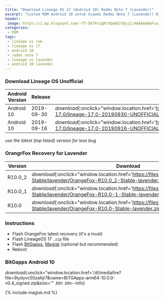 ```yaml
---
title: "Download Lineage OS 17 (Android 10) Redmi Note 7 (Lavender)"
excerpt: "Custom ROM Android 10 untuk Xiaomi Redmi Note 7 (Lavender) Rilis Bulan September 2019"
header:
 image: https://1.bp.blogspot.com/-YT-DkTPx1gM/XQw0U2t8yjI/AAAAAAAAFcw/LYBhJK1X4CoT5a_-qDLwSoc8H_2TToyvwCLcBGAs/s1600/LineageOS-17-696x333.jpg
categories:
 - ROM
tags:
 - lineage os rom
 - lineage os 17
 - android 10
 - redmi note 7
 - lineage os lavender
 - android 10 lavender
---
```


### Download Lineage OS Unofficial

|Android Version|Release|Download|Size|
|---|---|---|---|
|Android 10|2019-09-30|_download_{:onclick="window.location.href='https://sourceforge.net/projects/letsmakecakes/files/LineageOS-17.0/lineage-17.0-20190930-UNOFFICIAL-lavender.zip/download'" .btn .btn--success}|822.9 MB|
|Android 10|2019-09-16|_download_{:onclick="window.location.href='https://sourceforge.net/projects/letsmakecakes/files/LineageOS-17.0/lineage-17.0-20190916-UNOFFICIAL-lavender.zip/download'" .btn .btn--danger}|790.9 MB|

_use the latest (top listed) version for less bug_

### OrangrFox Recovery for Lavender

|Version|Download|
|---|---|
|R10.0_2|_download_{:onclick="window.location.href='https://files.orangefox.tech/OrangeFox-Stable/lavender/OrangeFox-R10.0_2-Stable-lavender.zip'" .btn .btn--success}|
|R10.0_1|_download_{:onclick="window.location.href='https://files.orangefox.tech/OrangeFox-Stable/lavender/OrangeFox-R10.0-1-Stable-lavender.zip'" .btn .btn--success}|
|R10.0|_download_{:onclick="window.location.href='https://files.orangefox.tech/OrangeFox-Stable/lavender/OrangeFox-R10.0-Stable-lavender.zip'" .btn .btn--success}|

### Instructions

- Flash OrangeFox latest recovery (it's a must)
- Flash LineageOS 17 `.zip` file
- Flash [BitGapps](#bitgapps-android-10), [Magisk](#magisk) (optional but recommended)
- Reboot

### BitGapps Android 10

_download_{:onclick="window.location.href='/dl/mediafire?file=9iydyvc50zahjr7&name=BiTGApps-arm64-10.0.0-v0.4_signed.zip&size='" .btn .btn--info}

{% include magisk.md %}
